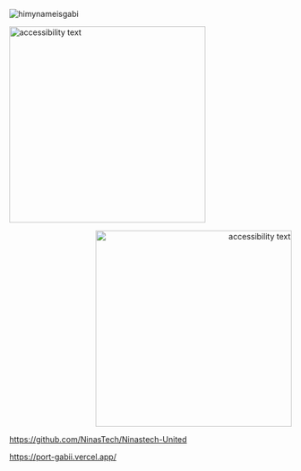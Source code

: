 




<!---
ruthss0/ruthss0 is a ✨ special ✨ repository because its `README.md` (this file) appears on your GitHub profile.
You can click the Preview link to take a look at your changes.
--->

![himynameisgabi](https://github.com/ruthss0/ruthss0/assets/82294375/75098791-d5f0-4eb2-b047-d62c0f4feddc)


<p align="left"> 

   <img src="![linkedin - Made with Clipchamp](https://github.com/ruthss0/ruthss0/assets/82294375/170a80c5-5f56-4b74-96d9-163b5a01ea22)" width="350" alt="accessibility text">
</p>

<p align="right"> 
   <img src="![project2](https://github.com/ruthss0/ruthss0/assets/82294375/3d6cb959-26a6-4153-9742-d2161fa581bd)" width="350" alt="accessibility text">

</p>


https://github.com/NinasTech/Ninastech-United

https://port-gabii.vercel.app/



